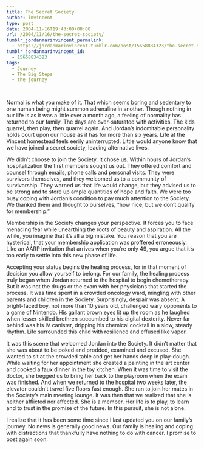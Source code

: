 ```yaml
---
title: The Secret Society
author: lmvincent
type: post
date: 2004-11-16T19:43:00+00:00
url: /2004/11/16/the-secret-society/
tumblr_jordanmarinvincent_permalink:
  - https://jordanmarinvincent.tumblr.com/post/15658834323/the-secret-society
tumblr_jordanmarinvincent_id:
  - 15658834323
tags:
  - Journey
  - The Big Steps
  - the journey

---
```

Normal is what you make of it. That which seems boring and sedentary to one human being might summon adrenaline in another. Though nothing in our life is as it was a little over a month ago, a feeling of normality has returned to our family. The days are over-saturated with activities. The kids quarrel, then play, then quarrel again. And Jordan&rsquo;s indomitable personality holds court upon our house as it has for more than six years. Life at the Vincent homestead feels eerily uninterrupted. Little would anyone know that we have joined a secret society, leading alternative lives.<a name="more"></a>

We didn&rsquo;t choose to join the Society. It chose us. Within hours of Jordan&rsquo;s hospitalization the first members sought us out. They offered comfort and counsel through emails, phone calls and personal visits. They were survivors themselves, and they welcomed us to a community of survivorship. They warned us that life would change, but they advised us to be strong and to store up ample quantities of hope and faith. We were too busy coping with Jordan&rsquo;s condition to pay much attention to the Society. We thanked them and thought to ourselves, &ldquo;how nice, but we don&rsquo;t qualify for membership.&rdquo;

Membership in the Society changes your perspective. It forces you to face menacing fear while unearthing the roots of beauty and aspiration. All the while, you imagine that it&rsquo;s all a big mistake. You reason that you are hysterical, that your membership application was proffered erroneously. Like an AARP invitation that arrives when you&rsquo;re only 49, you argue that it&rsquo;s too early to settle into this new phase of life.

Accepting your status begins the healing process, for in that moment of decision you allow yourself to belong. For our family, the healing process truly began when Jordan returned to the hospital to begin chemotherapy. But it was not the drugs or the exam with her physicians that started the process. It was time spent in a crowded oncology ward, mingling with other parents and children in the Society. Surprisingly, despair was absent. A bright-faced boy, not more than 10 years old, challenged wary opponents to a game of Nintendo. His gallant brown eyes lit up the room as he laughed when lesser-skilled brethren succumbed to his digital dexterity. Never far behind was his IV canister, dripping his chemical cocktail in a slow, steady rhythm. Life surrounded this child with resilience and effused like vapor.

It was this scene that welcomed Jordan into the Society. It didn&rsquo;t matter that she was about to be poked and prodded, examined and excused. She wanted to sit at the crowded table and get her hands deep in play-dough. While waiting for her appointment she created a painting in the art center and cooked a faux dinner in the toy kitchen. When it was time to visit the doctor, she begged us to bring her back to the playroom when the exam was finished. And when we returned to the hospital two weeks later, the elevator couldn&rsquo;t travel five floors fast enough. She ran to join her mates in the Society&rsquo;s main meeting lounge. It was then that we realized that she is neither afflicted nor affected. She is a member. Her life is to play, to learn and to trust in the promise of the future. In this pursuit, she is not alone.

I realize that it has been some time since I last updated you on our family&rsquo;s journey. No news is generally good news. Our family is healing and coping with distractions that thankfully have nothing to do with cancer. I promise to post again soon.

<div class="blogger-post-footer">
  <img loading="lazy" width="1" height="1" src="https://blogger.googleusercontent.com/tracker/9039099668816362935-6446618106707852137?l=jordansjourney2.blogspot.com" alt="" />
</div>